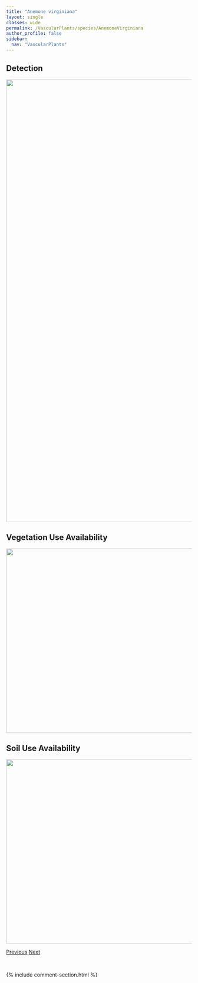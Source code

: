 ```yaml
---
title: "Anemone virginiana"
layout: single
classes: wide
permalink: /VascularPlants/species/AnemoneVirginiana
author_profile: false
sidebar:
  nav: "VascularPlants"
---
```


<h2>Detection</h2>

<a href="https://drive.google.com/uc?export=view&id=1n29JtEtTPIAnjjZ8R1jOpNgiAvJoVrQn">
<img src="https://drive.google.com/uc?export=view&id=1n29JtEtTPIAnjjZ8R1jOpNgiAvJoVrQn" height = "1200" width = "800">
</a>


<h2>Vegetation Use Availability</h2>

<a href="https://drive.google.com/uc?export=view&id=1aYPEgu3SZI2rQcVzbcMUBT9gQvlrHaoT">
<img src="https://drive.google.com/uc?export=view&id=1aYPEgu3SZI2rQcVzbcMUBT9gQvlrHaoT" height = "500" width = "1000">
</a>


<h2>Soil Use Availability</h2>

<a href="https://drive.google.com/uc?export=view&id=1CbeS5gMaXaln0hwOxch2D2FYg9ku-Orb">
<img src="https://drive.google.com/uc?export=view&id=1CbeS5gMaXaln0hwOxch2D2FYg9ku-Orb" height = "500" width = "1000">
</a>


<a href="/DevelopmentWebsite/VascularPlants/species/AnemoneParviflora" class="pagination--pager" title="Anemone parviflora">Previous</a> <a href="/DevelopmentWebsite/VascularPlants/species/AnethumGraveolens" class="pagination--pager" title="Anethum graveolens">Next</a>

<p>&nbsp;</p>

{% include comment-section.html %}
